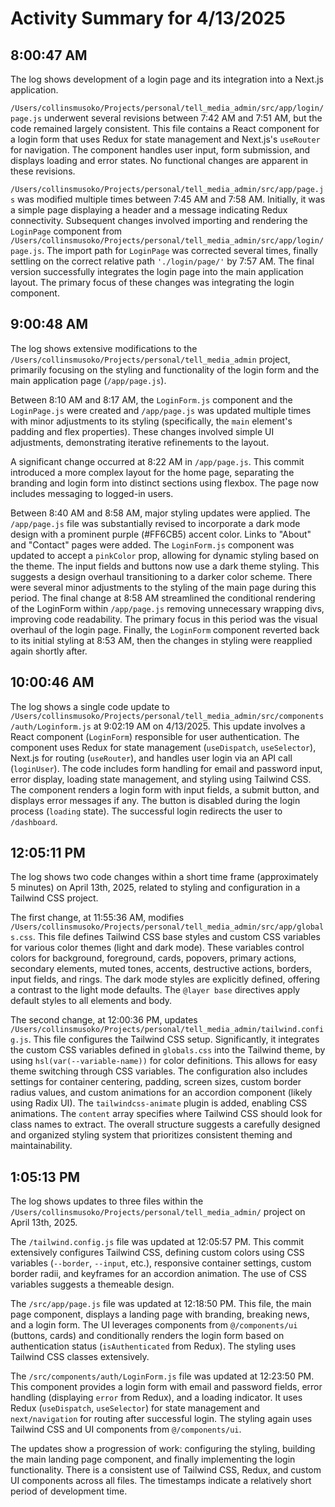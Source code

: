 # Activity Summary for 4/13/2025

## 8:00:47 AM
The log shows development of a login page and its integration into a Next.js application.

`/Users/collinsmusoko/Projects/personal/tell_media_admin/src/app/login/page.js`  underwent several revisions between 7:42 AM and 7:51 AM, but the code remained largely consistent. This file contains a React component for a login form that uses Redux for state management and Next.js's `useRouter` for navigation.  The component handles user input, form submission, and displays loading and error states.  No functional changes are apparent in these revisions.


`/Users/collinsmusoko/Projects/personal/tell_media_admin/src/app/page.js` was modified multiple times between 7:45 AM and 7:58 AM.  Initially, it was a simple page displaying a header and a message indicating Redux connectivity.  Subsequent changes involved importing and rendering the `LoginPage` component from `/Users/collinsmusoko/Projects/personal/tell_media_admin/src/app/login/page.js`. The import path for `LoginPage` was corrected several times, finally settling on the correct relative path `'./login/page/'` by 7:57 AM.  The final version successfully integrates the login page into the main application layout.  The primary focus of these changes was integrating the login component.


## 9:00:48 AM
The log shows extensive modifications to the `/Users/collinsmusoko/Projects/personal/tell_media_admin` project, primarily focusing on the styling and functionality of the login form and the main application page (`/app/page.js`).

Between 8:10 AM and 8:17 AM, the `LoginForm.js` component and the `LoginPage.js` were created and  `/app/page.js` was updated multiple times with minor adjustments to its styling (specifically, the `main` element's padding and flex properties).  These changes involved simple UI adjustments, demonstrating iterative refinements to the layout.


A significant change occurred at 8:22 AM in `/app/page.js`. This commit introduced a more complex layout for the home page, separating the branding and login form into distinct sections using flexbox. The page now includes messaging to logged-in users.


Between 8:40 AM and 8:58 AM, major styling updates were applied.  The `/app/page.js` file was substantially revised to incorporate a dark mode design with a prominent purple (#FF6CB5) accent color.  Links to "About" and "Contact" pages were added. The `LoginForm.js` component was updated to accept a `pinkColor` prop, allowing for dynamic styling based on the theme.  The input fields and buttons now use a dark theme styling.  This suggests a design overhaul transitioning to a darker color scheme.  There were several minor adjustments to the styling of the main page during this period.  The final change at 8:58 AM streamlined the conditional rendering of the LoginForm within `/app/page.js` removing unnecessary wrapping divs, improving code readability.  The primary focus in this period was the visual overhaul of the login page.  Finally,  the `LoginForm` component reverted back to its initial styling at 8:53 AM, then  the changes in styling were reapplied again shortly after.


## 10:00:46 AM
The log shows a single code update to `/Users/collinsmusoko/Projects/personal/tell_media_admin/src/components/auth/Loginform.js` at 9:02:19 AM on 4/13/2025.  This update involves a React component (`LoginForm`) responsible for user authentication.  The component uses Redux for state management (`useDispatch`, `useSelector`), Next.js for routing (`useRouter`), and handles user login via an API call (`loginUser`).  The code includes form handling for email and password input, error display, loading state management, and styling using Tailwind CSS.  The component renders a login form with input fields, a submit button, and displays error messages if any.  The button is disabled during the login process (`loading` state).  The successful login redirects the user to `/dashboard`.


## 12:05:11 PM
The log shows two code changes within a short time frame (approximately 5 minutes) on April 13th, 2025, related to styling and configuration in a Tailwind CSS project.

The first change, at 11:55:36 AM, modifies `/Users/collinsmusoko/Projects/personal/tell_media_admin/src/app/globals.css`. This file defines Tailwind CSS base styles and custom CSS variables for various color themes (light and dark mode).  These variables control colors for background, foreground, cards, popovers, primary actions, secondary elements, muted tones, accents, destructive actions, borders, input fields, and rings.  The dark mode styles are explicitly defined, offering a contrast to the light mode defaults.  The `@layer base` directives apply default styles to all elements and body.

The second change, at 12:00:36 PM, updates `/Users/collinsmusoko/Projects/personal/tell_media_admin/tailwind.config.js`. This file configures the Tailwind CSS setup.  Significantly, it integrates the custom CSS variables defined in `globals.css` into the Tailwind theme, by using `hsl(var(--variable-name))` for color definitions. This allows for easy theme switching through CSS variables.  The configuration also includes settings for container centering, padding, screen sizes, custom border radius values, and custom animations for an accordion component (likely using Radix UI).  The `tailwindcss-animate` plugin is added, enabling CSS animations.  The `content` array specifies where Tailwind CSS should look for class names to extract.  The overall structure suggests a carefully designed and organized styling system that prioritizes consistent theming and maintainability.


## 1:05:13 PM
The log shows updates to three files within the `/Users/collinsmusoko/Projects/personal/tell_media_admin/` project on April 13th, 2025.

The `/tailwind.config.js` file was updated at 12:05:57 PM.  This commit extensively configures Tailwind CSS, defining custom colors using CSS variables (`--border`, `--input`, etc.),  responsive container settings, custom border radii, and keyframes for an accordion animation.  The use of CSS variables suggests a themeable design.

The `/src/app/page.js` file was updated at 12:18:50 PM. This file, the main page component, displays a landing page with branding, breaking news, and a login form. The UI leverages components from `@/components/ui` (buttons, cards) and conditionally renders the login form based on authentication status (`isAuthenticated` from Redux). The styling uses Tailwind CSS classes extensively.


The `/src/components/auth/LoginForm.js` file was updated at 12:23:50 PM. This component provides a login form with email and password fields, error handling (displaying `error` from Redux), and a loading indicator.  It uses Redux (`useDispatch`, `useSelector`) for state management and `next/navigation` for routing after successful login.  The styling again uses Tailwind CSS and UI components from `@/components/ui`.

The updates show a progression of work: configuring the styling, building the main landing page component, and finally implementing the login functionality.  There is a consistent use of Tailwind CSS, Redux, and custom UI components across all files.  The timestamps indicate a relatively short period of development time.
